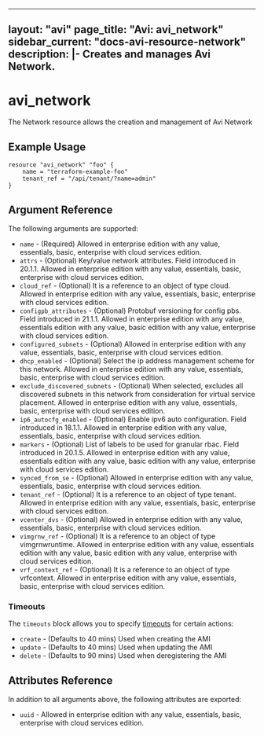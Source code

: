 <!--
    Copyright 2021 VMware, Inc.
    SPDX-License-Identifier: Mozilla Public License 2.0
-->
---
layout: "avi"
page_title: "Avi: avi_network"
sidebar_current: "docs-avi-resource-network"
description: |-
  Creates and manages Avi Network.
---

# avi_network

The Network resource allows the creation and management of Avi Network

## Example Usage

```hcl
resource "avi_network" "foo" {
    name = "terraform-example-foo"
    tenant_ref = "/api/tenant/?name=admin"
}
```

## Argument Reference

The following arguments are supported:

* `name` - (Required) Allowed in enterprise edition with any value, essentials, basic, enterprise with cloud services edition.
* `attrs` - (Optional) Key/value network attributes. Field introduced in 20.1.1. Allowed in enterprise edition with any value, essentials, basic, enterprise with cloud services edition.
* `cloud_ref` - (Optional) It is a reference to an object of type cloud. Allowed in enterprise edition with any value, essentials, basic, enterprise with cloud services edition.
* `configpb_attributes` - (Optional) Protobuf versioning for config pbs. Field introduced in 21.1.1. Allowed in enterprise edition with any value, essentials edition with any value, basic edition with any value, enterprise with cloud services edition.
* `configured_subnets` - (Optional) Allowed in enterprise edition with any value, essentials, basic, enterprise with cloud services edition.
* `dhcp_enabled` - (Optional) Select the ip address management scheme for this network. Allowed in enterprise edition with any value, essentials, basic, enterprise with cloud services edition.
* `exclude_discovered_subnets` - (Optional) When selected, excludes all discovered subnets in this network from consideration for virtual service placement. Allowed in enterprise edition with any value, essentials, basic, enterprise with cloud services edition.
* `ip6_autocfg_enabled` - (Optional) Enable ipv6 auto configuration. Field introduced in 18.1.1. Allowed in enterprise edition with any value, essentials, basic, enterprise with cloud services edition.
* `markers` - (Optional) List of labels to be used for granular rbac. Field introduced in 20.1.5. Allowed in enterprise edition with any value, essentials edition with any value, basic edition with any value, enterprise with cloud services edition.
* `synced_from_se` - (Optional) Allowed in enterprise edition with any value, essentials, basic, enterprise with cloud services edition.
* `tenant_ref` - (Optional) It is a reference to an object of type tenant. Allowed in enterprise edition with any value, essentials, basic, enterprise with cloud services edition.
* `vcenter_dvs` - (Optional) Allowed in enterprise edition with any value, essentials, basic, enterprise with cloud services edition.
* `vimgrnw_ref` - (Optional) It is a reference to an object of type vimgrnwruntime. Allowed in enterprise edition with any value, essentials edition with any value, basic edition with any value, enterprise with cloud services edition.
* `vrf_context_ref` - (Optional) It is a reference to an object of type vrfcontext. Allowed in enterprise edition with any value, essentials, basic, enterprise with cloud services edition.


### Timeouts

The `timeouts` block allows you to specify [timeouts](https://www.terraform.io/docs/configuration/resources.html#timeouts) for certain actions:

* `create` - (Defaults to 40 mins) Used when creating the AMI
* `update` - (Defaults to 40 mins) Used when updating the AMI
* `delete` - (Defaults to 90 mins) Used when deregistering the AMI

## Attributes Reference

In addition to all arguments above, the following attributes are exported:

* `uuid` -  Allowed in enterprise edition with any value, essentials, basic, enterprise with cloud services edition.

